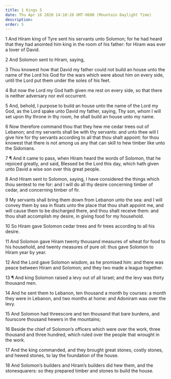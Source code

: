 ```yaml
---
title: 1 Kings 5
date: Thu Apr 16 2020 14:10:28 GMT-0600 (Mountain Daylight Time)
description: 
order: 5
---
```


<p>
  1 And Hiram king of Tyre sent his servants unto Solomon; for he had heard that
  they had anointed him king in the room of his father: for Hiram was ever a
  lover of David.
</p>
<p>2 And Solomon sent to Hiram, saying,</p>
<p>
  3 Thou knowest how that David my father could not build an house unto the name
  of the Lord his God for the wars which were about him on every side, until the
  Lord put them under the soles of his feet.
</p>
<p>
  4 But now the Lord my God hath given me rest on every side, so that there is
  neither adversary nor evil occurrent.
</p>
<p>
  5 And, behold, I purpose to build an house unto the name of the Lord my God,
  as the Lord spake unto David my father, saying, Thy son, whom I will set upon
  thy throne in thy room, he shall build an house unto my name.
</p>
<p>
  6 Now therefore command thou that they hew me cedar trees out of Lebanon; and
  my servants shall be with thy servants: and unto thee will I give hire for thy
  servants according to all that thou shalt appoint: for thou knowest that there
  is not among us any that can skill to hew timber like unto the Sidonians.
</p>
<p>
  7 &#xB6; And it came to pass, when Hiram heard the words of Solomon, that he
  rejoiced greatly, and said, Blessed be the Lord this day, which hath given
  unto David a wise son over this great people.
</p>
<p>
  8 And Hiram sent to Solomon, saying, I have considered the things which thou
  sentest to me for: and I will do all thy desire concerning timber of cedar,
  and concerning timber of fir.
</p>
<p>
  9 My servants shall bring them down from Lebanon unto the sea: and I will
  convey them by sea in floats unto the place that thou shalt appoint me, and
  will cause them to be discharged there, and thou shalt receive them: and thou
  shalt accomplish my desire, in giving food for my household.
</p>
<p>
  10 So Hiram gave Solomon cedar trees and fir trees according to all his
  desire.
</p>
<p>
  11 And Solomon gave Hiram twenty thousand measures of wheat for food to his
  household, and twenty measures of pure oil: thus gave Solomon to Hiram year by
  year.
</p>
<p>
  12 And the Lord gave Solomon wisdom, as he promised him: and there was peace
  between Hiram and Solomon; and they two made a league together.
</p>
<p>
  13 &#xB6; And king Solomon raised a levy out of all Israel; and the levy was
  thirty thousand men.
</p>
<p>
  14 And he sent them to Lebanon, ten thousand a month by courses: a month they
  were in Lebanon, and two months at home: and Adoniram was over the levy.
</p>
<p>
  15 And Solomon had threescore and ten thousand that bare burdens, and
  fourscore thousand hewers in the mountains;
</p>
<p>
  16 Beside the chief of Solomon&#x2019;s officers which were over the work,
  three thousand and three hundred, which ruled over the people that wrought in
  the work.
</p>
<p>
  17 And the king commanded, and they brought great stones, costly stones, and
  hewed stones, to lay the foundation of the house.
</p>
<p>
  18 And Solomon&#x2019;s builders and Hiram&#x2019;s builders did hew them, and
  the stonesquarers: so they prepared timber and stones to build the house.
</p>
